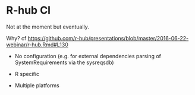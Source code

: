 # R-hub CI

Not at the moment but eventually.

Why? cf https://github.com/r-hub/presentations/blob/master/2016-06-22-webinar/r-hub.Rmd#L130

* No configuration (e.g. for external dependencies parsing of SystemRequirements via the sysreqsdb)

* R specific

* Multiple platforms